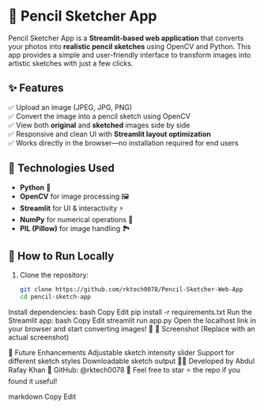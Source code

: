 # 🎨 Pencil Sketcher App  

Pencil Sketcher App is a **Streamlit-based web application** that converts your photos into **realistic pencil sketches** using OpenCV and Python. This app provides a simple and user-friendly interface to transform images into artistic sketches with just a few clicks.  

## ✨ Features  
✅ Upload an image (JPEG, JPG, PNG)  
✅ Convert the image into a pencil sketch using OpenCV  
✅ View both **original** and **sketched** images side by side  
✅ Responsive and clean UI with **Streamlit layout optimization**  
✅ Works directly in the browser—no installation required for end users  

## 🔧 Technologies Used  
- **Python** 🐍  
- **OpenCV** for image processing 🖼️  
- **Streamlit** for UI & interactivity ⚡  
- **NumPy** for numerical operations 🔢  
- **PIL (Pillow)** for image handling 🏞️  

## 🚀 How to Run Locally  
1. Clone the repository:  
   ```bash
   git clone https://github.com/rktech0078/Pencil-Sketcher-Web-App
   cd pencil-sketch-app
Install dependencies:
bash
Copy
Edit
pip install -r requirements.txt
Run the Streamlit app:
bash
Copy
Edit
streamlit run app.py
Open the localhost link in your browser and start converting images! 🎉
📸 Screenshot
(Replace with an actual screenshot)

🎯 Future Enhancements
Adjustable sketch intensity slider
Support for different sketch styles
Downloadable sketch output
👨‍💻 Developed by Abdul Rafay Khan
📌 GitHub: @rktech0078
🌟 Feel free to star ⭐ the repo if you found it useful!

markdown
Copy
Edit

